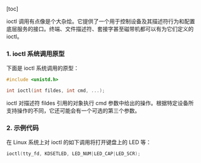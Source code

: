 [toc]

ioctl 调用有点像是个大杂烩。它提供了一个用于控制设备及其描述符行为和配置底层服务的接口。终端、文件描述符、套接字甚至磁带机都可以有为它们定义的 ioctl。

### 1. ioctl 系统调用原型

下面是 ioctl 系统调用的原型：

```c
#include <unistd.h>

int ioctl(int fildes, int cmd, ...);
```

ioctl 对描述符 fildes 引用的对象执行 cmd 参数中给出的操作。根据特定设备所支持操作的不同，它还可能会有一个可选的第三个参数。

### 2. 示例代码

在 Linux 系统上对 ioctl 的如下调用将打开键盘上的 LED 等：

```c
ioctl(tty_fd, KDSETLED, LED_NUM|LED_CAP|LED_SCR);
```

